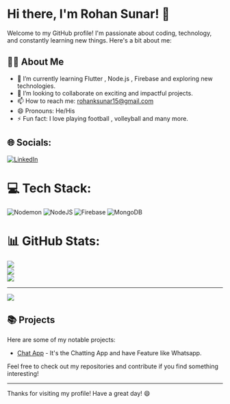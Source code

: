 # Hi there, I'm Rohan Sunar! 👋

Welcome to my GitHub profile! I'm passionate about coding, technology, and constantly learning new things. Here's a bit about me:

## 🧑‍💻 About Me

- 🌱 I’m currently learning Flutter , Node.js , Firebase  and exploring new technologies.
- 👯 I’m looking to collaborate on exciting and impactful projects.
- 📫 How to reach me: rohanksunar15@gmail.com
- 😄 Pronouns: He/His
- ⚡ Fun fact: I love playing football , volleyball and many more.


## 🌐 Socials:
[![LinkedIn](https://img.shields.io/badge/LinkedIn-%230077B5.svg?logo=linkedin&logoColor=white)](https://linkedin.com/in/rohan-sunar-435663285) 

# 💻 Tech Stack:
![Nodemon](https://img.shields.io/badge/NODEMON-%23323330.svg?style=for-the-badge&logo=nodemon&logoColor=%BBDEAD) ![NodeJS](https://img.shields.io/badge/node.js-6DA55F?style=for-the-badge&logo=node.js&logoColor=white) ![Firebase](https://img.shields.io/badge/firebase-%23039BE5.svg?style=for-the-badge&logo=firebase) ![MongoDB](https://img.shields.io/badge/MongoDB-%234ea94b.svg?style=for-the-badge&logo=mongodb&logoColor=white)
# 📊 GitHub Stats:
![](https://github-readme-stats.vercel.app/api?username=RohanSunar15&theme=onedark&hide_border=false&include_all_commits=true&count_private=true)<br/>
![](https://github-readme-streak-stats.herokuapp.com/?user=RohanSunar15&theme=onedark&hide_border=false)<br/>
![](https://github-readme-stats.vercel.app/api/top-langs/?username=RohanSunar15&theme=onedark&hide_border=false&include_all_commits=true&count_private=true&layout=compact)


---
[![](https://visitcount.itsvg.in/api?id=RohanSunar15&icon=0&color=0)](https://visitcount.itsvg.in)


## 📚 Projects

Here are some of my notable projects:

- [Chat App](https://github.com/rohansunar15/chat_app) - It's the Chatting App and have Feature like Whatsapp.
<!-- - [Project 2](https://github.com/rohansunar15/project2) - A brief description of Project 2.
- [Project 3](https://github.com/rohansunar15/project3) - A brief description of Project 3. -->



Feel free to check out my repositories and contribute if you find something interesting!

---

Thanks for visiting my profile! Have a great day! 😄